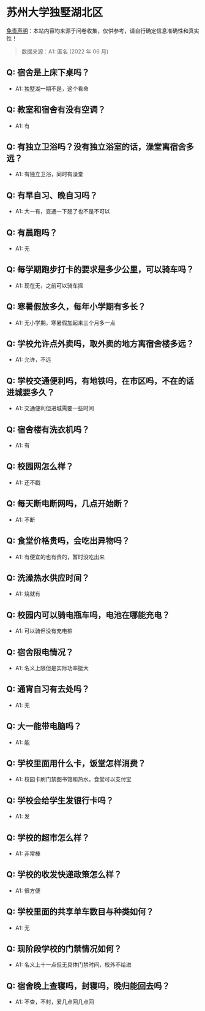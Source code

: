 # 苏州大学独墅湖北区

[免责声明](https://colleges.chat/#_3)：本站内容均来源于问卷收集，仅供参考，请自行确定信息准确性和真实性！

> 数据来源：A1: 匿名 (2022 年 06 月)

## Q: 宿舍是上床下桌吗？

- A1: 独墅湖一期不是，这个看命

## Q: 教室和宿舍有没有空调？

- A1: 有

## Q: 有独立卫浴吗？没有独立浴室的话，澡堂离宿舍多远？

- A1: 有独立卫浴，同时有澡堂

## Q: 有早自习、晚自习吗？

- A1: 大一有，变通一下翘了也不是不可以

## Q: 有晨跑吗？

- A1: 无

## Q: 每学期跑步打卡的要求是多少公里，可以骑车吗？

- A1: 现在无，之前可以骑车摇

## Q: 寒暑假放多久，每年小学期有多长？

- A1: 无小学期，寒暑假加起来三个月多一点

## Q: 学校允许点外卖吗，取外卖的地方离宿舍楼多远？

- A1: 允许，不远

## Q: 学校交通便利吗，有地铁吗，在市区吗，不在的话进城要多久？

- A1: 交通便利但进城需要一些时间

## Q: 宿舍楼有洗衣机吗？

- A1: 有

## Q: 校园网怎么样？

- A1: 还不戳

## Q: 每天断电断网吗，几点开始断？

- A1: 不断

## Q: 食堂价格贵吗，会吃出异物吗？

- A1: 有便宜的也有贵的，暂时没吃出来

## Q: 洗澡热水供应时间？

- A1: 烧就有

## Q: 校园内可以骑电瓶车吗，电池在哪能充电？

- A1: 可以骑但没有充电桩

## Q: 宿舍限电情况？

- A1: 名义上限但是实际功率挺大

## Q: 通宵自习有去处吗？

- A1: 无

## Q: 大一能带电脑吗？

- A1: 能

## Q: 学校里面用什么卡，饭堂怎样消费？

- A1: 校园卡刷门禁图书馆和热水，食堂可以支付宝

## Q: 学校会给学生发银行卡吗？

- A1: 发

## Q: 学校的超市怎么样？

- A1: 非常棒

## Q: 学校的收发快递政策怎么样？

- A1: 很方便

## Q: 学校里面的共享单车数目与种类如何？

- A1: 无

## Q: 现阶段学校的门禁情况如何？

- A1: 名义上十一点但无具体门禁时间，校外不给进

## Q: 宿舍晚上查寝吗，封寝吗，晚归能回去吗？

- A1: 不查，不封，爱几点回几点回

